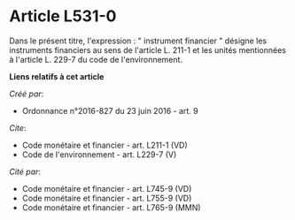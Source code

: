 # Article L531-0

Dans le présent titre, l'expression : " instrument financier " désigne les instruments financiers au sens de l'article L.
211-1 et les unités mentionnées à l'article L. 229-7 du code de l'environnement.

**Liens relatifs à cet article**

_Créé par_:

  - Ordonnance n°2016-827 du 23 juin 2016 - art. 9

_Cite_:

  - Code monétaire et financier - art. L211-1 (VD)
  - Code de l'environnement - art. L229-7 (V)

_Cité par_:

  - Code monétaire et financier - art. L745-9 (VD)
  - Code monétaire et financier - art. L755-9 (VD)
  - Code monétaire et financier - art. L765-9 (MMN)

